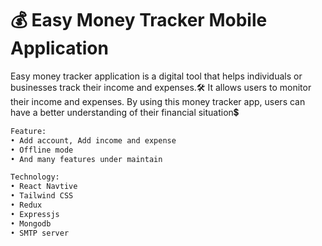 # 💰 Easy Money Tracker Mobile Application 

Easy money tracker application is a digital tool that helps individuals or businesses track their income and expenses.🛠 It allows users to monitor their income and expenses. By using this money tracker app, users can have a better understanding of their financial situation💲


```bash
Feature:
• Add account, Add income and expense
• Offline mode
• And many features under maintain

Technology:
• React Navtive
• Tailwind CSS
• Redux
• Expressjs
• Mongodb
• SMTP server
```
